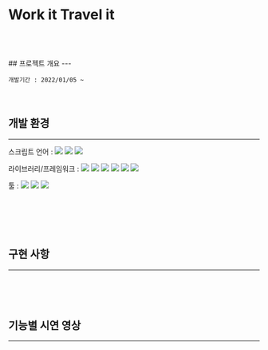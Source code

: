 <h1>Work it Travel it</h1>
<br><br><br>
## 프로젝트 개요
---

`개발기간 : 2022/01/05 ~`
<br><br><br>

## 개발 환경
---
스크립트 언어 : <img src="https://img.shields.io/badge/HTML5-E34F26?style=flat-square&logo=HTML5&logoColor=white"/></a> <img src="https://img.shields.io/badge/CSS3-1572B6?style=flat-square&logo=CSS3&logoColor=white"/></a> <img src="https://img.shields.io/badge/JavaScript-F7DF1E?style=flat-square&logo=Javascript&logoColor=white"/></a>

라이브러리/프레임워크 : <img src="https://img.shields.io/badge/React-61DAFB?style=flat-square&logo=React&logoColor=white"/></a> <img src="https://img.shields.io/badge/Redux-764ABC?style=flat-square&logo=Redux&logoColor=white"/></a> <img src="https://img.shields.io/badge/Bootstrap-7952B3?style=flat-square&logo=Bootstrap&logoColor=white"/></a> <img src="https://img.shields.io/badge/ReactRouter-CA4245?style=flat-square&logo=ReactRouter&logoColor=white"/></a> <img src="https://img.shields.io/badge/Axios-4ca9a3?style=flat-square&logo=Axios&logoColor=white"/></a> <img src="https://img.shields.io/badge/Sass-CC6699?style=flat-square&logo=Sass&logoColor=white"/></a>

툴 : <img src="https://img.shields.io/badge/Github-181717?style=flat-square&logo=Github&logoColor=white"/></a> <img src="https://img.shields.io/badge/Git-F05032?style=flat-square&logo=Git&logoColor=white"/></a> <img src="https://img.shields.io/badge/Trello-0052CC?style=flat-square&logo=Trello&logoColor=white"/></a> <br><br>

<br><br><br>


## 구현 사항
---


<br><br><br>

## 기능별 시연 영상
---



